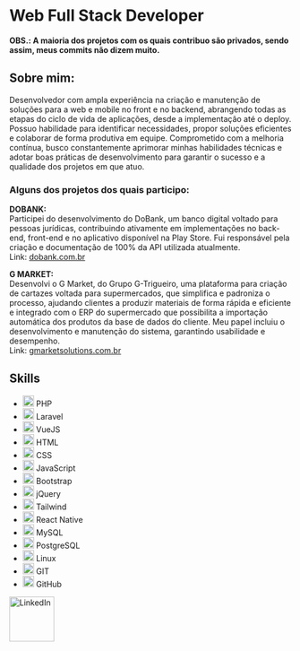 # Web Full Stack Developer

**OBS.: A maioria dos projetos com os quais contribuo são privados, sendo assim, meus commits não dizem muito.**

## Sobre mim:

Desenvolvedor com ampla experiência na criação e manutenção de soluções para a web e mobile no front e no backend, abrangendo todas as etapas do ciclo de vida de aplicações, desde a implementação até o deploy. Possuo habilidade para identificar necessidades, propor soluções eficientes e colaborar de forma produtiva em equipe. Comprometido com a melhoria contínua, busco constantemente aprimorar minhas habilidades técnicas e adotar boas práticas de desenvolvimento para garantir o sucesso e a qualidade dos projetos em que atuo.

### Alguns dos projetos dos quais participo:

**DOBANK:**  
Participei do desenvolvimento do DoBank, um banco digital voltado para pessoas jurídicas, contribuindo ativamente em implementações no back-end, front-end e no aplicativo disponível na Play Store. Fui responsável pela criação e documentação de 100% da API utilizada atualmente.  
Link: [dobank.com.br](https://dobank.com.br)

**G MARKET:**  
Desenvolvi o G Market, do Grupo G-Trigueiro, uma plataforma para criação de cartazes voltada para supermercados, que simplifica e padroniza o processo, ajudando clientes a produzir materiais de forma rápida e eficiente e integrado com o ERP do supermercado que possibilita a importação automática dos produtos da base de dados do cliente. Meu papel incluiu o desenvolvimento e manutenção do sistema, garantindo usabilidade e desempenho.  
Link: [gmarketsolutions.com.br](https://gmarketsolutions.com.br)

## Skills

- <img src="https://simpleicons.org/icons/php.svg" width="20" height="20" alt="PHP"> PHP
- <img src="https://simpleicons.org/icons/laravel.svg" width="20" height="20" alt="Laravel"> Laravel
- <img src="https://simpleicons.org/icons/vue.svg" width="20" height="20" alt="VueJS"> VueJS
- <img src="https://simpleicons.org/icons/html5.svg" width="20" height="20" alt="HTML5"> HTML
- <img src="https://simpleicons.org/icons/css3.svg" width="20" height="20" alt="CSS3"> CSS
- <img src="https://simpleicons.org/icons/javascript.svg" width="20" height="20" alt="JavaScript"> JavaScript
- <img src="https://simpleicons.org/icons/bootstrap.svg" width="20" height="20" alt="Bootstrap"> Bootstrap
- <img src="https://simpleicons.org/icons/jquery.svg" width="20" height="20" alt="jQuery"> jQuery
- <img src="https://simpleicons.org/icons/tailwindcss.svg" width="20" height="20" alt="Tailwind"> Tailwind
- <img src="https://simpleicons.org/icons/react.svg" width="20" height="20" alt="React"> React Native
- <img src="https://simpleicons.org/icons/mysql.svg" width="20" height="20" alt="MySQL"> MySQL
- <img src="https://simpleicons.org/icons/postgresql.svg" width="20" height="20" alt="PostgreSQL"> PostgreSQL
- <img src="https://simpleicons.org/icons/linux.svg" width="20" height="20" alt="Linux"> Linux
- <img src="https://simpleicons.org/icons/git.svg" width="20" height="20" alt="GIT"> GIT
- <img src="https://simpleicons.org/icons/github.svg" width="20" height="20" alt="GitHub"> GitHub

[<img src="https://simpleicons.org/icons/linkedin.svg" width="80" alt="LinkedIn">](https://www.linkedin.com/in/edmilson-jarbson-9a3454125)
